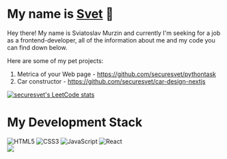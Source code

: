 # My name is <a href="http://www.mursvet.ru">Svet</a> 👋
Hey there! My name is Sviatoslav Murzin and currently I'm seeking for a job as a frontend-developer, all of the information about me and my code you can find down below.

Here are some of my pet projects:
1. Metrica of your Web page - https://github.com/securesvet/pythontask
2. Car constructor - https://github.com/securesvet/car-design-nextjs

[![securesvet's LeetCode stats](https://leetcode-stats-six.vercel.app/api?username=securesvet&theme=dark)](https://github.com/securesvet/leetcode-stats)

# My Development Stack
![HTML5](https://img.shields.io/badge/html5-%23E34F26.svg?style=for-the-badge&logo=html5&logoColor=white) ![CSS3](https://img.shields.io/badge/css3-%231572B6.svg?style=for-the-badge&logo=css3&logoColor=white) ![JavaScript](https://img.shields.io/badge/javascript-%23323330.svg?style=for-the-badge&logo=javascript&logoColor=%23F7DF1E) ![React](https://img.shields.io/badge/react-%2320232a.svg?style=for-the-badge&logo=react&logoColor=%2361DAFB)  <br />
![](https://komarev.com/ghpvc/?username=securesvet)
